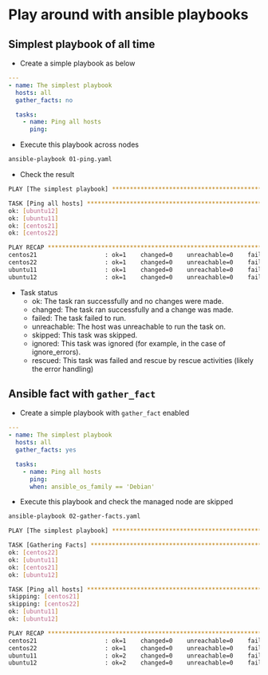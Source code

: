 # Play around with ansible playbooks

## Simplest playbook of all time

- Create a simple playbook as below

```yaml
---
- name: The simplest playbook
  hosts: all
  gather_facts: no

  tasks:
    - name: Ping all hosts
      ping:
```

- Execute this playbook across nodes

```bash
ansible-playbook 01-ping.yaml
```

- Check the result

```bash
PLAY [The simplest playbook] **************************************************************************************************************

TASK [Ping all hosts] *********************************************************************************************************************
ok: [ubuntu12]
ok: [ubuntu11]
ok: [centos21]
ok: [centos22]

PLAY RECAP ********************************************************************************************************************************
centos21                   : ok=1    changed=0    unreachable=0    failed=0    skipped=0    rescued=0    ignored=0   
centos22                   : ok=1    changed=0    unreachable=0    failed=0    skipped=0    rescued=0    ignored=0   
ubuntu11                   : ok=1    changed=0    unreachable=0    failed=0    skipped=0    rescued=0    ignored=0   
ubuntu12                   : ok=1    changed=0    unreachable=0    failed=0    skipped=0    rescued=0    ignored=0   
```

- Task status
    - ok: The task ran successfully and no changes were made.
    - changed: The task ran successfully and a change was made.
    - failed: The task failed to run.
    - unreachable: The host was unreachable to run the task on.
    - skipped: This task was skipped.
    - ignored: This task was ignored (for example, in the case of ignore_errors).
    - rescued: This task was failed and rescue by rescue activities (likely the error handling)

## Ansible fact with `gather_fact`

- Create a simple playbook with `gather_fact` enabled

```yaml
---
- name: The simplest playbook
  hosts: all
  gather_facts: yes

  tasks:
    - name: Ping all hosts
      ping:
      when: ansible_os_family == 'Debian'
```

- Execute this playbook and check the managed node are skipped

```bash
ansible-playbook 02-gather-facts.yaml

PLAY [The simplest playbook] **************************************************************************************************************

TASK [Gathering Facts] ********************************************************************************************************************
ok: [centos22]
ok: [ubuntu11]
ok: [centos21]
ok: [ubuntu12]

TASK [Ping all hosts] *********************************************************************************************************************
skipping: [centos21]
skipping: [centos22]
ok: [ubuntu11]
ok: [ubuntu12]

PLAY RECAP ********************************************************************************************************************************
centos21                   : ok=1    changed=0    unreachable=0    failed=0    skipped=1    rescued=0    ignored=0   
centos22                   : ok=1    changed=0    unreachable=0    failed=0    skipped=1    rescued=0    ignored=0   
ubuntu11                   : ok=2    changed=0    unreachable=0    failed=0    skipped=0    rescued=0    ignored=0   
ubuntu12                   : ok=2    changed=0    unreachable=0    failed=0    skipped=0    rescued=0    ignored=0   
```




